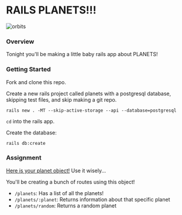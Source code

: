 # RAILS PLANETS!!!

![orbits](https://iwsmt-content-ok2nbdvvyp8jbrhdp.stackpathdns.com/2282013232750iAtC2afkODS6U.gif)

### Overview

Tonight you'll be making a little baby rails app about PLANETS!

### Getting Started

Fork and clone this repo.

Create a new rails project called planets with a postgresql database, skipping test files, and skip making a git repo.

```
rails new . -MT --skip-active-storage --api --database=postgresql
```

`cd` into the rails app.

Create the database:

```
rails db:create
```

### Assignment


[Here is your planet object!](./planets.rb) Use it wisely...

You'll be creating a bunch of routes using this object!

- `/planets`: Has a list of all the planets!
- `/planets/:planet`: Returns information about that specific planet
- `/planets/random`: Returns a random planet
